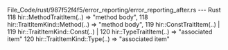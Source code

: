 File_Code/rust/987f52f4f5/error_reporting/error_reporting_after.rs --- Rust
118                 hir::MethodTraitItem(..) => "method body",                                                                                               118                 hir::TraitItemKind::Method(..) => "method body",
119                 hir::ConstTraitItem(..) |                                                                                                                119                 hir::TraitItemKind::Const(..) |
120                 hir::TypeTraitItem(..) => "associated item"                                                                                              120                 hir::TraitItemKind::Type(..) => "associated item"

